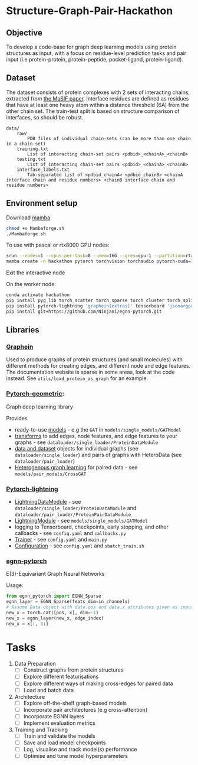# Structure-Graph-Pair-Hackathon

## Objective
To develop a code-base for graph deep learning models using protein structures as input, with a focus on residue-level prediction tasks and pair input (i.e protein-protein, protein-peptide, pocket-ligand, protein-ligand). 

## Dataset

The dataset consists of protein complexes with 2 sets of interacting chains, extracted from [the MaSIF paper](https://www.nature.com/articles/s41592-019-0666-6). Interface residues are defined as residues that have at least one heavy atom within a distance threshold (6A) from the other chain set. The train-test split is based on structure comparison of interfaces, so should be robust.

```
data/
    raw/
        PDB files of individual chain-sets (can be more than one chain in a chain-set)
    training.txt
        List of interacting chain-set pairs <pdbid>_<chainA>_<chainB>
    testing.txt
        List of interacting chain-set pairs <pdbid>_<chainA>_<chainB>
    interface_labels.txt
        Tab-separated list of <pdbid_chainA> <pdbid_chainB> <chainA interface chain and residue numbers> <chainB interface chain and residue numbers>
```

## Environment setup
Download [mamba](https://github.com/conda-forge/miniforge#mambaforge)

```sh
chmod +x Mambaforge.sh
./Mambaforge.sh
```

To use with pascal or rtx8000 GPU nodes:
```sh
srun --nodes=1 --cpus-per-task=8 --mem=16G --gres=gpu:1 --partition=rtx8000,pascal --pty bash
mamba create -n hackathon pytorch torchvision torchaudio pytorch-cuda=11.7 pyg -c pytorch -c nvidia -c pyg
```
Exit the interactive node

On the worker node:
```sh
conda activate hackathon
pip install pyg_lib torch_scatter torch_sparse torch_cluster torch_spline_conv -f https://data.pyg.org/whl/torch-2.0.0+cu117.html
pip install pytorch-lightning 'graphein[extras]' tensorboard 'jsonargparse[signatures]'
pip install git+https://github.com/Ninjani/egnn-pytorch.git
```

## Libraries

### [Graphein](https://github.com/a-r-j/graphein)
Used to produce graphs of protein structures (and small molecules) with different methods for creating edges, and different node and edge features. The documentation website is sparse in some areas, look at the code instead. See `utils/load_protein_as_graph` for an example.


### [Pytorch-geometric](https://pytorch-geometric.readthedocs.io/en/latest/index.html): 
Graph deep learning library

Provides 
- ready-to-use [models](https://pytorch-geometric.readthedocs.io/en/latest/modules/nn.html#models) - e.g the `GAT` in `models/single_models/GATModel` 
- [transforms](https://pytorch-geometric.readthedocs.io/en/latest/modules/transforms.html#graph-transforms) to add edges, node features, and edge features to your graphs - see `dataloader/single_loader/ProteinDataModule`
- [data and dataset](https://pytorch-geometric.readthedocs.io/en/latest/modules/data.html) objects for individual graphs (see `dataloader/single_loader`) and pairs of graphs with HeteroData (see `dataloader/pair_loader`)
- [Heterogenous graph learning](https://pytorch-geometric.readthedocs.io/en/latest/tutorial/heterogeneous.html) for paired data - see `models/pair_models/CrossGAT`

### [Pytorch-lightning](https://lightning.ai/docs/pytorch/latest/)
- [LightningDataModule](https://lightning.ai/docs/pytorch/latest/api/lightning.pytorch.core.LightningDataModule.html?highlight=lightningdatamodule#lightning.pytorch.core.LightningDataModule) - see `dataloader/single_loader/ProteinDataModule` and `dataloader/pair_loader/ProteinPairDataModule`
- [LightningModule](https://lightning.ai/docs/pytorch/latest/common/lightning_module.html) - see `models/single_models/GATModel`
- logging to Tensorboard, checkpoints, early stopping, and other callbacks - see `config.yaml` and `callbacks.py`
- [Trainer](https://lightning.ai/docs/pytorch/latest/common/trainer.html) - see `config.yaml` and `main.py`
- [Configuration](https://lightning.ai/docs/pytorch/stable/cli/lightning_cli.html) - see `config.yaml` and `sbatch_train.sh`

### [egnn-pytorch](https://github.com/lucidrains/egnn-pytorch)
E(3)-Equivariant Graph Neural Networks

Usage:
```python
from egnn_pytorch import EGNN_Sparse
egnn_layer = EGNN_Sparse(feats_dim=in_channels)
# Assume Data object with data.pos and data.x attributes given as input to `forward` function
new_x = torch.cat([pos, x], dim=-1)
new_x = egnn_layer(new_x, edge_index)
new_x = x[:, 3:]
```

# Tasks

1. Data Preparation
   - [ ] Construct graphs from protein structures
   - [ ] Explore different featurisations
   - [ ] Explore different ways of making cross-edges for paired data
   - [ ] Load and batch data

2. Architecture
   - [ ] Explore off-the-shelf graph-based models
   - [ ] Incorporate pair architectures (e.g cross-attention)
   - [ ] Incorporate EGNN layers
   - [ ] Implement evaluation metrics

3. Training and Tracking
   - [ ] Train and validate the models
   - [ ] Save and load model checkpoints
   - [ ] Log, visualise and track model(s) performance
   - [ ] Optimise and tune model hyperparameters
